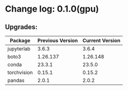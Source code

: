 # Change log: 0.1.0(gpu)

## Upgrades: 

Package | Previous Version | Current Version
---|---|---
jupyterlab|3.6.3|3.6.4
boto3|1.26.137|1.26.148
conda|23.3.1|23.5.0
torchvision|0.15.1|0.15.2
pandas|2.0.1|2.0.2
